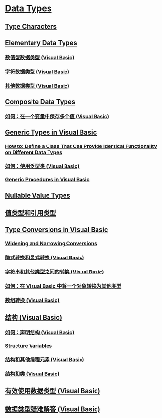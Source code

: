 # [Data Types](TocOutOfQuery)
## [Type Characters](TocOutOfQuery)
## [Elementary Data Types](TocOutOfQuery)
### [数值型数据类型 (Visual Basic)](numeric-data-types.md)
### [字符数据类型 (Visual Basic)](character-data-types.md)
### [其他数据类型 (Visual Basic)](miscellaneous-data-types.md)
## [Composite Data Types](TocOutOfQuery)
### [如何：在一个变量中保存多个值 (Visual Basic)](how-to-hold-more-than-one-value-in-a-variable.md)
## [Generic Types in Visual Basic](TocOutOfQuery)
### [How to: Define a Class That Can Provide Identical Functionality on Different Data Types](TocOutOfQuery)
### [如何：使用泛型类 (Visual Basic)](how-to-use-a-generic-class.md)
### [Generic Procedures in Visual Basic](TocOutOfQuery)
## [Nullable Value Types](TocOutOfQuery)
## [值类型和引用类型](value-types-and-reference-types.md)
## [Type Conversions in Visual Basic](TocOutOfQuery)
### [Widening and Narrowing Conversions](TocOutOfQuery)
### [隐式转换和显式转换 (Visual Basic)](implicit-and-explicit-conversions.md)
### [字符串和其他类型之间的转换 (Visual Basic)](conversions-between-strings-and-other-types.md)
### [如何：在 Visual Basic 中将一个对象转换为其他类型](how-to-convert-an-object-to-another-type.md)
### [数组转换 (Visual Basic)](array-conversions.md)
## [结构 (Visual Basic)](structures.md)
### [如何：声明结构 (Visual Basic)](how-to-declare-a-structure.md)
### [Structure Variables](TocOutOfQuery)
### [结构和其他编程元素 (Visual Basic)](structures-and-other-programming-elements.md)
### [结构和类 (Visual Basic)](structures-and-classes.md)
## [有效使用数据类型 (Visual Basic)](efficient-use-of-data-types.md)
## [数据类型疑难解答 (Visual Basic)](troubleshooting-data-types.md)
